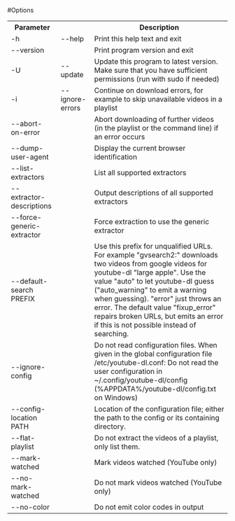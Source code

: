 #Options

<table width="100%"   align="center" >
<tr class="heading_table_top">
	<th> Parameter </th>
    <th>  </th>
    <th>Description </th>
	</tr>
	<tr>
<td> -h </td>		
<td> --help </td>
<td>  Print this help text and exit </td>
</tr>
<tr>
<td> --version  </td>
<td> </td>
<td> Print program version and exit </td>
</tr>
<tr>
<td> -U</td>
<td> --update </td>
<td> Update this program to latest version. Make sure that you have sufficient permissions (run with sudo if needed) </td>
</tr>
<tr>
<td>  -i</td>
<td> --ignore-errors</td>
<td>  Continue on download errors, for example to skip unavailable videos in a playlist</td>
</th>
<tr>
<td>--abort-on-error</td>
<td> </td>
<td> Abort downloading of further videos (in the playlist or the command line) if an error occurs</td>
</th>
<tr>
<td> --dump-user-agent </td>
<td> </td>
<td>  Display the current browser identification</td>
</th>
<tr>
<td> --list-extractors </td>
<td> </td>
<td> List all supported extractors</td>
</th>
<tr>
<td> --extractor-descriptions </td>
<td> </td>
<td> Output descriptions of all supported extractors</td>
</th>
<tr>
<td> --force-generic-extractor</td>
<td> </td>
<td> Force extraction to use the generic extractor</td>
</th>
<tr>
<td>  --default-search PREFIX </td>
<td> </td>
<td> Use this prefix for unqualified URLs. For example "gvsearch2:" downloads two videos from google videos for youtube-dl "large apple". Use the value "auto" to let youtube-dl guess ("auto_warning" to emit a warning when guessing). "error" just throws an error. The default value "fixup_error" repairs broken URLs, but emits an error if this is not possible instead of searching.</td>
</th>
<tr>
<td> --ignore-config  </td>
<td> </td>
<td>  Do not read configuration files. When given in the global configuration file /etc/youtube-dl.conf: Do not read the user configuration in ~/.config/youtube-dl/config (%APPDATA%/youtube-dl/config.txt on Windows)</td>
</th>
<tr>
<td>  --config-location PATH </td>
<td> </td>
<td> Location of the configuration file; either the path to the config or its containing directory.</td>
</th>
<tr>
<td>--flat-playlist </td>
<td> </td>
<td> Do not extract the videos of a playlist, only list them. </td>
</th>
<tr>
<td> --mark-watched</td>
<td> </td>
<td> Mark videos watched (YouTube only)</td>
</th>
<tr>
<td> --no-mark-watched </td>
<td> </td>
<td>  Do not mark videos watched (YouTube only)</td>
</th>
<tr>
<td>  --no-color </td>
<td> </td>
<td> Do not emit color codes in output</td>
</th>
</table>
